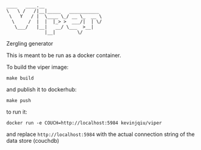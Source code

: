 ```
____   ____.__                     
\   \ /   /|__|_____   ___________ 
 \   Y   / |  \____ \_/ __ \_  __ \
  \     /  |  |  |_> >  ___/|  | \/
   \___/   |__|   __/ \___  >__|   
              |__|        \/       
```

Zergling generator

This is meant to be run as a docker container.

To build the viper image:

    make build

and publish it to dockerhub:

    make push

to run it:

    docker run -e COUCH=http://localhost:5984 kevinjqiu/viper

and replace `http://localhost:5984` with the actual connection string of the data store (couchdb)
